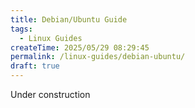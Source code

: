```yaml
---
title: Debian/Ubuntu Guide
tags:
  - Linux Guides
createTime: 2025/05/29 08:29:45
permalink: /linux-guides/debian-ubuntu/
draft: true
---
```


Under construction
